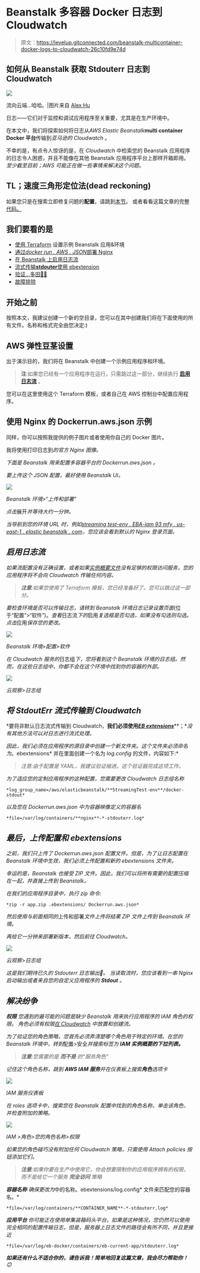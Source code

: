 # Beanstalk 多容器 Docker 日志到 Cloudwatch

> 原文：<https://levelup.gitconnected.com/beanstalk-multicontainer-docker-logs-to-cloudwatch-26c10fd9e74d>

## 如何从 Beanstalk 获取 Stdouterr 日志到 Cloudwatch

![](img/d4a39afcf339381fb0fa3cfc6b52d0ec.png)

流向云端…哈哈。|图片来自 [Alex Hu](https://pixabay.com/de/users/cowins-822708/?utm_source=link-attribution&amp;utm_medium=referral&amp;utm_campaign=image&amp;utm_content=679014)

日志——它们对于监控和调试应用程序至关重要，尤其是在生产环境中。

在本文中，我们将探索如何将日志从*AWS Elastic Beanstalk***multi container Docker 平台**传输到*亚马逊的 Cloudwatch* 。

不幸的是，有点令人惊讶的是，在 *Cloudwatch* 中检索您的 Beanstalk 应用程序的日志令人困惑，并且不能像在其他 Beanstalk 应用程序平台上那样开箱即用。*至少截至目前；AWS 可能正在做一些事情来解决这个问题。*

## TL；速度三角形定位法(dead reckoning)

如果您只是在搜索立即修复问题的**配置**，请跳到[本节](#a7e4)。
或者看看这篇文章的完整[代码。](https://github.com/SlootSantos/medium-beanstalk-logs-cloudwatch)

## 我们要看的是

*   [使用 Terraform](#ffcf) 设置示例 Beanstalk 应用&环境
*   [通过*docker run . AWS . JSON*部署 Nginx](#ef66)
*   [在 Beanstalk 上启用日志流](#1e76)
*   [流式传输**stdouter**使用 ebextension](#a7e4)
*   [验证…多田🧚‍♂️](#cdef)
*   [故障排除](#e356)

## 开始之前

按照本文，我建议创建一个新的空目录，您可以在其中创建我们将在下面使用的所有文件。名称和格式完全由您决定:)

## AWS 弹性豆茎设置

出于演示目的，我们将在 Beanstalk 中创建一个示例应用程序和环境。

> **注**:如果您已经有一个应用程序在运行，只需跳过这一部分，继续执行 [**启用日志流**](http://ada) 。

您可以在这里使用这个 Terraform 模板，或者自己在 AWS 控制台中配置应用程序。

## 使用 Nginx 的 Dockerrun.aws.json 示例

同样，你可以按照我提供的例子图片或者使用你自己的 Docker 图片。

我将使用打印日志到*的官方 Nginx 图像。*

*下面是 Beanstalk 用来配置多容器平台的 *Dockerrun.aws.json* 。*

*要上传这个 JSON 配置，最好使用 Beanstalk UI。*

*![](img/9ac8268be3319dfa70e19c1f04440637.png)*

*Beanstalk 环境>“上传和部署”*

*点击*展开*并等待大约一分钟。*

*当导航到您的环境 URL 时，例如[streaming test-env . EBA-iam 93 mfy . us-east-1 . elastic beanstalk . com](http://streamingtest-env.eba-iam93mfy.us-east-1.elasticbeanstalk.com/)，您应该会看到默认的 Nginx 登录页面。*

## *启用日志流*

*如果流配置没有正确设置，或者如果[实例概要文件](https://docs.aws.amazon.com/IAM/latest/UserGuide/id_roles_use_switch-role-ec2_instance-profiles.html)没有足够的权限访问服务，您的应用程序将不会向 Cloudwatch 传输任何内容。*

> ***注意**:如果您使用了 Terraform 模板，您已经准备好了。您可以跳过这一部分。*

*要检查环境是否可以传输日志，请转到 Beanstalk 环境日志记录设置页面*(位于“配置”>“软件”)。*查看*日志流*下的*启用*复选框是否勾选，如果没有勾选则勾选。点击*应用*保存您的更改。*

*![](img/d98b7f6e60065678f886df9f53ca7662.png)*

*Beanstalk 环境>配置>软件*

*在 Cloudwatch 服务的*日志组*下，您将看到这个 Beanstalk 环境的日志组。然而，在这些日志组中，你都不会在这个环境中找到你的容器的外部。*

*![](img/9a3d7951989d26307ea43bb74a9902cb.png)*

*云观察>日志组*

## *将 StdoutErr 流式传输到 Cloudwatch*

*要将非默认日志流式传输到 Cloudwatch，**我们必须使用**[***EB extensions***](https://docs.aws.amazon.com/elasticbeanstalk/latest/dg/ebextensions.html)**；**没有其他方法可以对日志进行流式处理。*

*因此，我们必须在应用程序的源目录中创建一个新文件夹。这个文件夹必须命名为*。ebextensions* 并在里面创建一个名为 *log.config* 的文件，内容如下:*

> *注意:由于配置是 YAML，我建议验证缩进。这个验证器完成这项工作。*

*为了适应您的定制应用程序的这种配置，您需要更改 Cloudwatch 日志组名称*

```
*log_group_name=/aws/elasticbeanstalk/**StreamingTest-env**/docker-stdout*
```

*以及您在 *Dockerrun.aws.json* 中为容器映像定义的容器名*

```
*file=/var/log/containers/**nginx**-*-stdouterr.log*
```

## *最后，上传配置和 ebextensions*

*之前，我们只上传了 *Dockerrun.aws.json* 配置文件。但是，为了让日志配置在 Beanstalk 环境中生效，我们必须上传配置和新的 ebextensions 文件夹。*

*幸运的是，Beanstalk 也接受 ZIP 文件。因此，我们可以将所有需要的配置压缩在一起，并直接上传到 Beanstalk。*

*在我们的应用程序目录中，执行 zip 命令:*

```
*zip -r app.zip .ebextensions/ Dockerrun.aws.json*
```

*然后使用与前面相同的*上传和部署*文件上传将结果 ZIP 文件上传到 Beanstalk 环境。*

*再给它一分钟来部署新版本，然后前往 Cloudwatch。*

*![](img/d25d69027dbcd528048db5703508e17d.png)*

*云观察>日志组*

*这是我们期待已久的 Stdouterr 日志输出🎉。
当读取流时，您应该看到一串 Nginx 启动输出或者来自您的自定义应用程序的 **Stdout** 。*

## *解决纷争*

***权限** 您遇到的最可能的问题是缺少 Beanstalk 用来执行应用程序的 *IAM* 角色的权限。
角色必须有权限[在 Cloudwatch](https://docs.aws.amazon.com/elasticbeanstalk/latest/dg/AWSHowTo.cloudwatchlogs.html#AWSHowTo.cloudwatchlogs.prereqs) 中放置和创建流。*

*为了验证您的角色策略，您首先必须弄清楚哪个角色用于特定的环境。在您的 Beanstalk 环境中，转到*配置>安全*并搜索标签为 ***IAM 实例概要的下拉列表。****

> ***注意**:您需要的是 ***而不是*** 的“服务角色”*

*记住这个角色名称，跳到 **AWS IAM 服务**并在仪表板上搜索**角色**选项卡*

*![](img/7915874ebdb6dd55d93c7fcd60111474.png)*

*IAM 服务仪表板*

*在 roles 选项卡中，搜索您在 Beanstalk 配置中找到的角色名称，单击该角色，并检查附加的策略。*

*![](img/fd2d536e8bf7052e1068c4f9b8ab4f95.png)*

*IAM >角色>您的角色名称>权限*

*如果您的角色碰巧没有附加任何 Cloudwatch 策略，只需使用 *Attach policies* 按钮添加它们。*

> ***注意**:如果你要在生产中使用它，你会想要限制你的应用程序拥有的权限，而不是给它一个服务 ***完全访问*** 策略*

***容器名称** 确保更改为*中的名称。ebextensions/log.config* 文件来匹配您的容器名。*

```
*file=/var/log/containers/**CONTAINER_NAME**-*-stdouterr.log*
```

***应用平台** 你可能正在使用单集装箱码头平台。如果是这种情况，您仍然可以使用完全相同的配置传输日志，但是，服务器上日志文件的路径会有所不同，并且更接近*

```
*file=/var/log/eb-docker/containers/eb-current-app/stdouterr.log*
```

****如果还有什么不适合你的，请告诉我！简单地回复这篇文章，我会尽力帮助你！*** 😊*